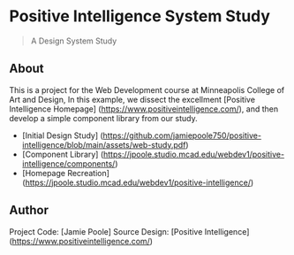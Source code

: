 # Positive Intelligence System Study

> A Design System Study 

## About 

This is a project for the Web Development course at Minneapolis College of Art and Design, In this example, we dissect the excellment [Positive Intelligence Homepage] (https://www.positiveintelligence.com/), and then develop a simple component library from our study. 

- [Initial Design Study] (https://github.com/jamiepoole750/positive-intelligence/blob/main/assets/web-study.pdf)
- [Component Library] (https://jpoole.studio.mcad.edu/webdev1/positive-intelligence/components/)
- [Homepage Recreation] (https://jpoole.studio.mcad.edu/webdev1/positive-intelligence/)

## Author

Project Code: [Jamie Poole] 
Source Design: [Positive Intelligence] (https://www.positiveintelligence.com/)